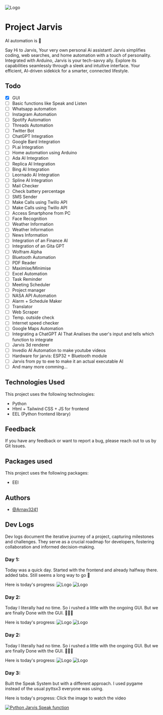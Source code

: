 ![Logo](./Assets//Images/Readme/Jarvis.png)


# Project Jarvis 
AI automation is 💖

Say Hi to Jarvis, Your very own personal Ai assistant! Jarvis simplifies coding, web searches, and home automation with a touch of personality. Integrated with Arduino, Jarvis is your tech-savvy ally. Explore its capabilities seamlessly through a sleek and intuitive interface. Your efficient, AI-driven sidekick for a smarter, connected lifestyle.


## Todo
 
- [x]  GUI
- [ ]  Basic functions like Speak and Listen
- [ ]  Whatsapp automation
- [ ]  Instagram Automation
- [ ]  Spotify Automation
- [ ]  Threads Automation
- [ ]  Twitter Bot
- [ ]  ChatGPT Integration
- [ ]  Google Bard Integration
- [ ]  Pi.ai Integration
- [ ]  Home automation using Arduino
- [ ]  Ada AI Integration
- [ ]  Replica AI Integration
- [ ]  Bing AI Integration
- [ ]  Leornado AI Integration
- [ ]  Spline AI Integration
- [ ]  Mail Checker
- [ ]  Check battery percentage
- [ ]  SMS Sender
- [ ]  Make Calls using Twillo API
- [ ]  Make Calls using Twillo API
- [ ]  Access Smartphone from PC
- [ ]  Face Recognition
- [ ]  Weather Information
- [ ]  Weather Information
- [ ]  News Information
- [ ]  Integration of an Finance AI 
- [ ]  Integration of an Gita GPT
- [ ]  Wolfram Alpha
- [ ]  Bluetooth Automation
- [ ]  PDF Reader
- [ ]  Maximise/Minimise
- [ ]  Excel Automation
- [ ]  Task Reminder
- [ ]  Meeting Scheduler
- [ ]  Project manager
- [ ]  NASA API Automation
- [ ]  Alarm + Schedule Maker
- [ ]  Translator
- [ ]  Web Scraper
- [ ]  Temp. outside check
- [ ]  Internet speed checker
- [ ]  Google Maps Automation
- [ ]  Integrating a ChatGPT AI That Analises the user's input and tells which function to integrate
- [ ]  Jarvis 3d renderer
- [ ]  Invedio AI Automation to make youtube videos
- [ ]  Hardware for jarvis: ESP32 + Bluetooth module
- [ ]  Jarvis from py to exe to make it an actual executable AI
- [ ]  And many more comming...
## Technologies Used

This project uses the following technologies:

- Python
- Html + Tailwind CSS + JS for frontend
- EEL (Python frontend library)


## Feedback

If you have any feedback or want to report a bug, please reach out to us by Git Issues.



## Packages used

This project uses the following packages:

- EEl



## Authors

- [@Arnav3241](https://www.github.com/Arnav3241)



## Dev Logs
Dev logs document the iterative journey of a project, capturing milestones and challenges. They serve as a crucial roadmap for developers, fostering collaboration and informed decision-making.

### Day 1:  
Today was a quick day. Started with the frontend and already halfway there. added tabs. Still seems a long way to go 🤔

Here is today's progress:
![Logo](./Assets/Images/Readme/Logs/Day%201/1.png)
![Logo](./Assets/Images/Readme/Logs/Day%201/2.png)

### Day 2:  
Today I literally had no time. So i rushed a little with the ongoing GUI. But we are finally Done with the GUI. 🥳🥳🥳

Here is today's progress:
![Logo](./Assets/Images/Readme/Logs/Day%202/1.png)
![Logo](./Assets/Images/Readme/Logs/Day%202/2.png)

### Day 2:  
Today I literally had no time. So i rushed a little with the ongoing GUI. But we are finally Done with the GUI. 🥳🥳🥳

Here is today's progress:
![Logo](./Assets/Images/Readme/Logs/Day%202/1.png)
![Logo](./Assets/Images/Readme/Logs/Day%202/2.png)

### Day 3:
Built the Speak System but with a different approach. I used pygame instead of the usual pyttsx3 everyone was using.

Here is today's progress: Click the image to watch the video

[![Python Jarvis Speak function](./Assets/Images/Readme/Logs/Day%203/1.png)](https://youtu.be/IYG9_y_d-7o "Python Jarvis Speak function")